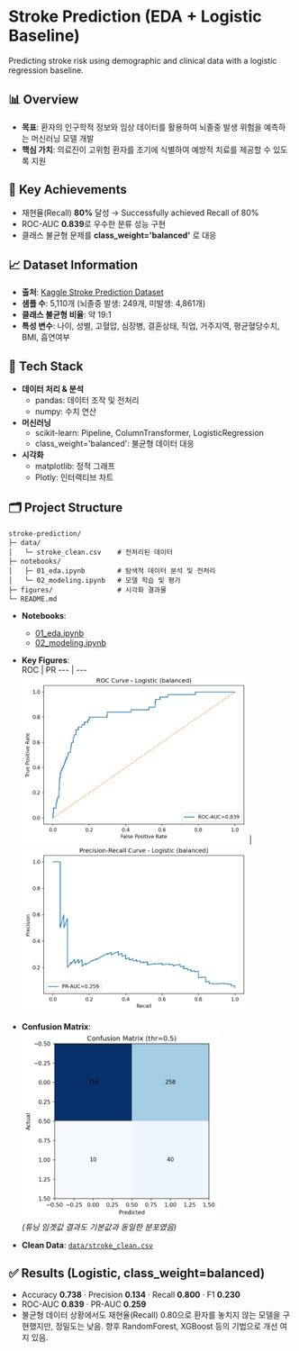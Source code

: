 # Stroke Prediction (EDA + Logistic Baseline)
Predicting stroke risk using demographic and clinical data with a logistic regression baseline.


## 📊 Overview
- **목표**: 환자의 인구학적 정보와 임상 데이터를 활용하여 뇌졸중 발생 위험을 예측하는 머신러닝 모델 개발
- **핵심 가치**: 의료진이 고위험 환자를 조기에 식별하여 예방적 치료를 제공할 수 있도록 지원


## 🎯 Key Achievements
- 재현율(Recall) **80%** 달성 → Successfully achieved Recall of 80% 
- ROC-AUC **0.839**로 우수한 분류 성능 구현  
- 클래스 불균형 문제를 **class_weight='balanced'** 로 대응 


## 📈 Dataset Information
- **출처**: [Kaggle Stroke Prediction Dataset](https://www.kaggle.com/datasets/fedesoriano/stroke-prediction-dataset)  
- **샘플 수**: 5,110개 (뇌졸중 발생: 249개, 미발생: 4,861개)  
- **클래스 불균형 비율**: 약 19:1  
- **특성 변수**: 나이, 성별, 고혈압, 심장병, 결혼상태, 직업, 거주지역, 평균혈당수치, BMI, 흡연여부


## 🔧 Tech Stack
- **데이터 처리 & 분석**  
  - pandas: 데이터 조작 및 전처리  
  - numpy: 수치 연산  
- **머신러닝**  
  - scikit-learn: Pipeline, ColumnTransformer, LogisticRegression  
  - class_weight='balanced': 불균형 데이터 대응  
- **시각화**  
  - matplotlib: 정적 그래프  
  - Plotly: 인터랙티브 차트  


## 🗂 Project Structure
```
stroke-prediction/
├─ data/
│   └─ stroke_clean.csv    # 전처리된 데이터
├─ notebooks/
│   ├─ 01_eda.ipynb        # 탐색적 데이터 분석 및 전처리
│   └─ 02_modeling.ipynb   # 모델 학습 및 평가
├─ figures/                # 시각화 결과물
└─ README.md
```
- **Notebooks**:  
  - [01_eda.ipynb](notebooks/01_eda.ipynb)  
  - [02_modeling.ipynb](notebooks/02_modeling.ipynb)

- **Key Figures**:  
  ROC | PR
  --- | ---
  <img src="figures/roc_logit.png" width="400"/> | <img src="figures/pr_logit.png" width="400"/>

- **Confusion Matrix**:  
  <img src="figures/confmat_logit_default.png" width="350"/>  
  *(튜닝 임곗값 결과도 기본값과 동일한 분포였음)*

- **Clean Data**: [`data/stroke_clean.csv`](data/stroke_clean.csv)  


## ✅ Results (Logistic, class_weight=balanced)
- Accuracy **0.738** · Precision **0.134** · Recall **0.800** · F1 **0.230**  
- ROC-AUC **0.839** · PR-AUC **0.259**
- 불균형 데이터 상황에서도 재현율(Recall) 0.80으로 환자를 놓치지 않는 모델을 구현했지만, 정밀도는 낮음. 향후 RandomForest, XGBoost 등의 기법으로 개선 여지 있음.
